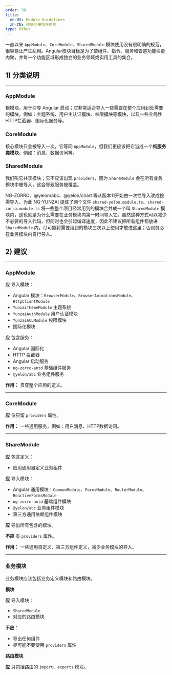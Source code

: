 ```yaml
---
order: 30
title:
  en-US: Module Guidelines
  zh-CN: 模块注册指导原则
type: Other
---
```


一直以来 `AppModule`、`CoreModule`、`SharedModule` 模块使用没有很明确的规范，很容易让产生乱用。Angular模块目标是为了使组件、指令、服务和管道功能块更内聚，并每一个功能区域形成独立的业务领域或实用工具的集合。

## 1) 分类说明

------------

### AppModule

根模块，用于引导 Angular 启动；它非常适合导入一些需要在整个应用到处需要的模块，例如：主题系统、用户主认证模块、权限模块等模块，以及一些全局性HTTP拦截器、国际化服务等。

### CoreModule

核心模块只会被导入一次，它等同 `AppModule`，但我们更应该把它当成一个**纯服务类模块**，例如：消息、数据访问等。

### SharedModule

我们叫它共享模块；它不应该出现 `providers`，因为 `ShareModule` 会在所有业务模块中被导入，这会导致服务被覆盖。

NG-ZORRO、@yelon/abc、@yelon/chart 等从版本11开始由一次性导入改成按需导入，为此 NG-YUNZAI 提炼了两个文件 `shared-yelon.module.ts`、`shared-zorro.module.ts` 将一些整个项目经常用到的模块合并成一个叫 `SharedModule` 模块内，这也就是为什么需要在业务模块内第一时间导入它。虽然这种方式可以减少不必要的导入代码，但同时也会引起编译速度，因此不建议把所有组件都放进 `SharedModule` 内，尽可能将需要用到的模块三次以上使用才放进这里；否则务必在业务模块内自行导入。

## 2) 建议

------------

### AppModule

**应** 导入模块：

+ Angular 模块：`BrowserModule`、`BrowserAnimationsModule`、`HttpClientModule`
+ `YunzaiThemeModule` 主题系统
+ `YunzaiAuthModule` 用户认证模块
+ `YunzaiACLModule` 权限模块
+ 国际化模块

**应** 包含服务：

+ Angular 国际化
+ HTTP 拦截器
+ Angular 启动服务
+ `ng-zorro-antd` 基础组件服务
+ `@yelon/abc` 业务组件服务

**作用：** 贯穿整个应用的定义。

------------

### CoreModule

**应** 仅只留 `providers` 属性。

**作用：**  一些通用服务，例如：用户消息、HTTP数据访问。

------------

### ShareModule

**应** 包含定义：

+ 应用通用自定义业务组件

**应** 导入模块：

+ Angular 通用模块：`CommonModule`、`FormsModule`、`RouterModule`、`ReactiveFormsModule`
+ `ng-zorro-antd` 基础组件模块
+ `@yelon/abc` 业务组件模块
+ 第三方通用依赖组件模块

**应** 导出所有包含的模块。

**不应** 有 `providers` 属性。

**作用：**  一些通用自定义、第三方组件定义，减少业务模块的导入。

------------

### 业务模块

业务模块应该包括业务定义模块和路由模块。

**模块**

**应** 导入模块：

+ `SharedModule`
+ 对应的路由模块

**不应**：

+ 导出任何组件
+ 尽可能不要使用 `providers` 属性

**路由模块**

**应** 只包括路由的 `import`、`exports` 模块。
